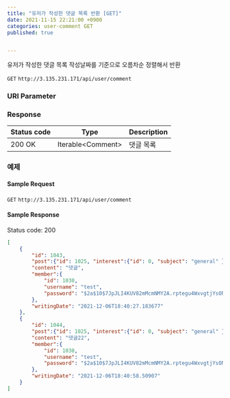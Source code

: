 ```yaml
---
title: "유저가 작성한 댓글 목록 반환 [GET]"
date: 2021-11-15 22:21:00 +0900
categories: user-comment GET
published: true


---
```


유저가 작성한 댓글 목록 작성날짜를 기준으로 오름차순 정렬해서 반환

`GET` `http://3.135.231.171/api/user/comment`

### URI Parameter

### Response

| Status code | Type               | Description |
| ----------- | ------------------ | ----------- |
| 200 OK      | Iterable\<Comment> | 댓글 목록   |



### 예제

#### Sample Request

`GET` `http://3.135.231.171/api/user/comment`

#### Sample Response

Status code: 200

```json
[
    {
        "id": 1043,
        "post":{"id": 1025, "interest":{"id": 0, "subject": "general" },…},
        "content": "댓글",
        "member":{
            "id": 1030,
            "username": "test",
            "password": "$2a$10$7JpJLI4KUV82mMcmNMY2A.rptegu4WxvgtjYsONETJQNrpSR8rZa6"
        },
        "writingDate": "2021-12-06T18:40:27.183677"
    },
    {
        "id": 1044,
        "post":{"id": 1025, "interest":{"id": 0, "subject": "general" },…},
        "content": "댓글22",
        "member":{
            "id": 1030,
            "username": "test",
            "password": "$2a$10$7JpJLI4KUV82mMcmNMY2A.rptegu4WxvgtjYsONETJQNrpSR8rZa6"
        },
        "writingDate": "2021-12-06T18:40:58.50907"
    }
]
```

